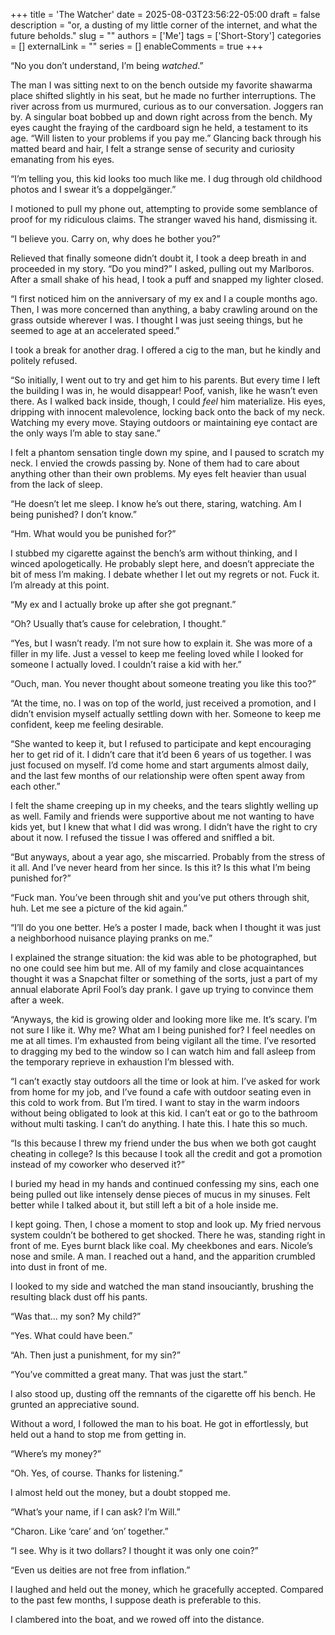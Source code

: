 +++
title = 'The Watcher'
date = 2025-08-03T23:56:22-05:00
draft = false
description = "or, a dusting of my little corner of the internet, and what the future beholds."
slug = ""
authors = ['Me']
tags = ['Short-Story']
categories = []
externalLink = ""
series = []
enableComments = true
+++

“No you don’t understand, I’m being *watched*.”

The man I was sitting next to on the bench outside my favorite shawarma place shifted slightly in his seat, but he made no further interruptions. The river across from us murmured, curious as to our conversation. Joggers ran by. A singular boat bobbed up and down right across from the bench. My eyes caught the fraying of the cardboard sign he held, a testament to its age. “Will listen to your problems if you pay me.” Glancing back through his matted beard and hair, I felt a strange sense of security and curiosity emanating from his eyes. 

“I’m telling you, this kid looks too much like me. I dug through old childhood photos and I swear it’s a doppelgänger.”

I motioned to pull my phone out, attempting to provide some semblance of proof for my ridiculous claims. The stranger waved his hand, dismissing it.

“I believe you. Carry on, why does he bother you?”

Relieved that finally someone didn’t doubt it, I took a deep breath in and proceeded in my story. “Do you mind?” I asked, pulling out my Marlboros. After a small shake of his head, I took a puff and snapped my lighter closed.

“I first noticed him on the anniversary of my ex and I a couple months ago. Then, I was more concerned than anything, a baby crawling around on the grass outside wherever I was. I thought I was just seeing things, but he seemed to age at an accelerated speed.”

I took a break for another drag. I offered a cig to the man, but he kindly and politely refused.

“So initially, I went out to try and get him to his parents. But every time I left the building I was in, he would disappear! Poof, vanish, like he wasn’t even there. As I walked back inside, though, I could *feel* him materialize. His eyes, dripping with innocent malevolence, locking back onto the back of my neck. Watching my every move. Staying outdoors or maintaining eye contact are the only ways I’m able to stay sane.”

I felt a phantom sensation tingle down my spine, and I paused to scratch my neck. I envied the crowds passing by. None of them had to care about anything other than their own problems. My eyes felt heavier than usual from the lack of sleep. 

“He doesn’t let me sleep. I know he’s out there, staring, watching. Am I being punished? I don’t know.”

“Hm. What would you be punished for?”

I stubbed my cigarette against the bench’s arm without thinking, and I winced apologetically. He probably slept here, and doesn’t appreciate the bit of mess I’m making. I debate whether I let out my regrets or not. Fuck it. I’m already at this point.

“My ex and I actually broke up after she got pregnant.”

“Oh? Usually that’s cause for celebration, I thought.”

“Yes, but I wasn’t ready. I’m not sure how to explain it. She was more of a filler in my life. Just a vessel to keep me feeling loved while I looked for someone I actually loved. I couldn’t raise a kid with her.”

“Ouch, man. You never thought about someone treating you like this too?”

“At the time, no. I was on top of the world, just received a promotion, and I didn’t envision myself actually settling down with her. Someone to keep me confident, keep me feeling desirable.

“She wanted to keep it, but I refused to participate and kept encouraging her to get rid of it. I didn’t care that it’d been 6 years of us together. I was just focused on myself. I’d come home and start arguments almost daily, and the last few months of our relationship were often spent away from each other.”

I felt the shame creeping up in my cheeks, and the tears slightly welling up as well. Family and friends were supportive about me not wanting to have kids yet, but I knew that what I did was wrong. I didn’t have the right to cry about it now. I refused the tissue I was offered and sniffled a bit.

“But anyways, about a year ago, she miscarried. Probably from the stress of it all. And I’ve never heard from her since. Is this it? Is this what I’m being punished for?”

“Fuck man. You’ve been through shit and you’ve put others through shit, huh. Let me see a picture of the kid again.”

“I’ll do you one better. He’s a poster I made, back when I thought it was just a neighborhood nuisance playing pranks on me.”

I explained the strange situation: the kid was able to be photographed, but no one could see him but me. All of my family and close acquaintances thought it was a Snapchat filter or something of the sorts, just a part of my annual elaborate April Fool’s day prank. I gave up trying to convince them after a week.

“Anyways, the kid is growing older and looking more like me. It’s scary. I’m not sure I like it. Why me? What am I being punished for? I feel needles on me at all times. I’m exhausted from being vigilant all the time. I’ve resorted to dragging my bed to the window so I can watch him and fall asleep from the temporary reprieve in exhaustion I’m blessed with.

“I can’t exactly stay outdoors all the time or look at him. I’ve asked for work from home for my job, and I’ve found a cafe with outdoor seating even in this cold to work from. But I’m tired. I want to stay in the warm indoors without being obligated to look at this kid. I can’t eat or go to the bathroom without multi tasking. I can’t do anything. I hate this. I hate this so much.

“Is this because I threw my friend under the bus when we both got caught cheating in college? Is this because I took all the credit and got a promotion instead of my coworker who deserved it?”

I buried my head in my hands and continued confessing my sins, each one being pulled out like intensely dense pieces of mucus in my sinuses. Felt better while I talked about it, but still left a bit of a hole inside me. 

I kept going. Then, I chose a moment to stop and look up. My fried nervous system couldn’t be bothered to get shocked. There he was, standing right in front of me. Eyes burnt black like coal. My cheekbones and ears. Nicole’s nose and smile. A man. I reached out a hand, and the apparition crumbled into dust in front of me.

I looked to my side and watched the man stand insouciantly, brushing the resulting black dust off his pants. 

“Was that… my son? My child?”

“Yes. What could have been.”

“Ah. Then just a punishment, for my sin?”

“You’ve committed a great many. That was just the start.”

I also stood up, dusting off the remnants of the cigarette off his bench. He grunted an appreciative sound.

Without a word, I followed the man to his boat. He got in effortlessly, but held out a hand to stop me from getting in.

“Where’s my money?”

“Oh. Yes, of course. Thanks for listening.”

I almost held out the money, but a doubt stopped me.

“What’s your name, if I can ask? I’m Will.”

“Charon. Like ‘care’ and ‘on’ together.”

“I see. Why is it two dollars? I thought it was only one coin?”

“Even us deities are not free from inflation.”

I laughed and held out the money, which he gracefully accepted. Compared to the past few months, I suppose death is preferable to this.

I clambered into the boat, and we rowed off into the distance.
